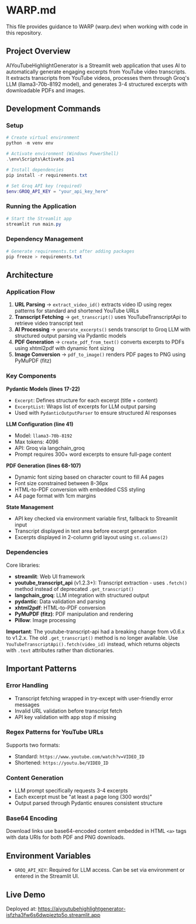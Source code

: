 # WARP.md

This file provides guidance to WARP (warp.dev) when working with code in this repository.

## Project Overview

AIYouTubeHighlightGenerator is a Streamlit web application that uses AI to automatically generate engaging excerpts from YouTube video transcripts. It extracts transcripts from YouTube videos, processes them through Groq's LLM (llama3-70b-8192 model), and generates 3-4 structured excerpts with downloadable PDFs and images.

## Development Commands

### Setup
```powershell
# Create virtual environment
python -m venv env

# Activate environment (Windows PowerShell)
.\env\Scripts\Activate.ps1

# Install dependencies
pip install -r requirements.txt

# Set Groq API key (required)
$env:GROQ_API_KEY = "your_api_key_here"
```

### Running the Application
```powershell
# Start the Streamlit app
streamlit run main.py
```

### Dependency Management
```powershell
# Generate requirements.txt after adding packages
pip freeze > requirements.txt
```

## Architecture

### Application Flow
1. **URL Parsing** → `extract_video_id()` extracts video ID using regex patterns for standard and shortened YouTube URLs
2. **Transcript Fetching** → `get_transcript()` uses YouTubeTranscriptApi to retrieve video transcript text
3. **AI Processing** → `generate_excerpts()` sends transcript to Groq LLM with structured output parsing via Pydantic models
4. **PDF Generation** → `create_pdf_from_text()` converts excerpts to PDFs using xhtml2pdf with dynamic font sizing
5. **Image Conversion** → `pdf_to_image()` renders PDF pages to PNG using PyMuPDF (fitz)

### Key Components

**Pydantic Models (lines 17-22)**
- `Excerpt`: Defines structure for each excerpt (title + content)
- `ExcerptList`: Wraps list of excerpts for LLM output parsing
- Used with `PydanticOutputParser` to ensure structured AI responses

**LLM Configuration (line 41)**
- Model: `llama3-70b-8192`
- Max tokens: 4096
- API: Groq via langchain_groq
- Prompt requires 300+ word excerpts to ensure full-page content

**PDF Generation (lines 68-107)**
- Dynamic font sizing based on character count to fill A4 pages
- Font size constrained between 8-36px
- HTML-to-PDF conversion with embedded CSS styling
- A4 page format with 1cm margins

**State Management**
- API key checked via environment variable first, fallback to Streamlit input
- Transcript displayed in text area before excerpt generation
- Excerpts displayed in 2-column grid layout using `st.columns(2)`

### Dependencies

Core libraries:
- **streamlit**: Web UI framework
- **youtube_transcript_api** (v1.2.3+): Transcript extraction - uses `.fetch()` method instead of deprecated `.get_transcript()`
- **langchain_groq**: LLM integration with structured output
- **pydantic**: Data validation and parsing
- **xhtml2pdf**: HTML-to-PDF conversion
- **PyMuPDF (fitz)**: PDF manipulation and rendering
- **Pillow**: Image processing

**Important**: The youtube-transcript-api had a breaking change from v0.6.x to v1.2.x. The old `.get_transcript()` method is no longer available. Use `YouTubeTranscriptApi().fetch(video_id)` instead, which returns objects with `.text` attributes rather than dictionaries.

## Important Patterns

### Error Handling
- Transcript fetching wrapped in try-except with user-friendly error messages
- Invalid URL validation before transcript fetch
- API key validation with app stop if missing

### Regex Patterns for YouTube URLs
Supports two formats:
- Standard: `https://www.youtube.com/watch?v=VIDEO_ID`
- Shortened: `https://youtu.be/VIDEO_ID`

### Content Generation
- LLM prompt specifically requests 3-4 excerpts
- Each excerpt must be "at least a page long (300 words)"
- Output parsed through Pydantic ensures consistent structure

### Base64 Encoding
Download links use base64-encoded content embedded in HTML `<a>` tags with data URIs for both PDF and PNG downloads.

## Environment Variables

- `GROQ_API_KEY`: Required for LLM access. Can be set via environment or entered in the Streamlit UI.

## Live Demo

Deployed at: https://aiyoutubehighlightgenerator-isfzha3fw6s6dwpieztp5o.streamlit.app
